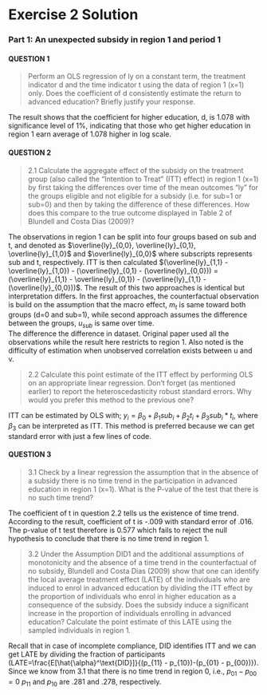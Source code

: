 # Exercise 2 Solution



### Part 1: An unexpected subsidy in region 1 and period 1  

#### QUESTION 1
> Perform an OLS regression of ly on a constant term, the treatment indicator d and the time indicator t using the data of region 1 (x=1) only. Does the coefficient of d consistently estimate the return to advanced education? Briefly justify your response.  

The result shows that the coefficient for higher education, d, is 1.078 with significance level of 1%, indicating that those who get higher education in region 1 earn average of 1.078 higher in log scale.  

#### QUESTION 2  

> 2.1 Calculate the aggregate effect of the subsidy on the treatment group (also called the “Intention to Treat” (ITT) effect) in region 1 (x=1) by first taking the differences over time of the mean outcomes “ly” for the groups eligible and not eligible for a subsidy (i.e. for sub=1 or sub=0) and then by taking the difference of these differences. How does this compare to the true outcome displayed in Table 2 of Blundell and Costa Dias (2009)?  

The observations in region 1 can be split into four groups based on sub and t, and denoted as $\overline{ly}_{0,0}, \overline{ly}_{0,1}, \overline{ly}_{1,0}$ and $\overline{ly}_{0,0}$ where subscripts represents sub and t, respectively. ITT is then calculated $(\overline{ly}_{1,1} - \overline{ly}_{1,0}) - (\overline{ly}_{0,1} - (\overline{ly}_{0,0})) = (\overline{ly}_{1,1} - \overline{ly}_{0,1}) - (\overline{ly}_{1,1} - (\overline{ly}_{0,0}))$. The result of this two approaches is identical but interpretation differs. In the first approaches, the counterfactual observation is build on the assumption that the macro effect, $m_t$ is same toward both groups (d=0 and sub=1), while second approach assumes the difference between the groups, $u_{sub}$ is same over time.  
The difference the difference in dataset. Original paper used all the observations while the result here restricts to region 1. Also noted is the difficulty of estimation when unobserved correlation exists  between u and v.  

> 2.2 Calculate this point estimate of the ITT effect by performing OLS on an appropriate linear regression. Don’t forget (as mentioned earlier) to report the heteroscedasticity robust standard errors. Why would you prefer this method to the previous one?  

ITT can be estimated by OLS with; $y_i= \beta_0 + \beta_1 sub_i + \beta_2 t_i + \beta_3  sub_i * t_i$, where $\beta_3$ can be interpreted as ITT. This method is preferred because we can get standard error with just a few lines of code.  

#### QUESTION 3  
> 3.1 Check by a linear regression the assumption that in the absence of a subsidy there is no time trend in the participation in advanced education in region 1 (x=1). What is the P-value of the test that there is no such time trend?  

The coefficient of t in question 2.2 tells us the existence of time trend. According to the result, coefficient of t is -.009 with standard error of .016. The p-value of t test therefore is 0.577 which fails to reject the null hypothesis to conclude that there is no time trend in region 1.  

> 3.2 Under the Assumption DID1 and the additional assumptions of monotonicity and the absence of a time trend in the counterfactual of no subsidy, Blundell and Costa Dias (2009) show that one can identify the local average treatment effect (LATE) of the individuals who are induced to enrol in advanced education by dividing the ITT effect by the proportion of individuals who enrol in higher education as a consequence of the subsidy. Does the subsidy induce a significant increase in the proportion of individuals enrolling in advanced education? Calculate the point estimate of this LATE using the sampled individuals in region 1.  

Recall that in case of incomplete compliance, DID identifies ITT and we can get LATE by dividing the fraction of participants (LATE=\frac{E[\hat{\alpha}^\text{DID}]}{(p_{11} - p_{10})-(p_{01} - p_{00})}). Since we know from 3.1 that there is no time trend in region 0, i.e., $p_{01} - p_{00}=0$ $p_{11}$ and $p_{10}$ are .281 and .278, respectively. 
